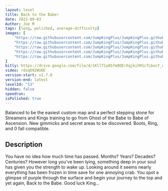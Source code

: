 ```yaml
---
layout: level
title: Back to the Babe!
date: 2022-09-03
Author: Joe M
tags: [long, polished, average-difficulty]
images: [
    "https://raw.githubusercontent.com/JumpKingPlus/JumpKingPlus.github.io/www/images/workshop/levels/ws13-banner.png",
    "https://raw.githubusercontent.com/JumpKingPlus/JumpKingPlus.github.io/www/images/workshop/levels/ws13-2.png",
    "https://raw.githubusercontent.com/JumpKingPlus/JumpKingPlus.github.io/www/images/workshop/levels/ws13-3.png",
    "https://raw.githubusercontent.com/JumpKingPlus/JumpKingPlus.github.io/www/images/workshop/levels/ws13-4.png",
    "https://raw.githubusercontent.com/JumpKingPlus/JumpKingPlus.github.io/www/images/workshop/levels/ws13-5.png"
]
bitly: https://drive.google.com/file/d/1KllT1y8SfmOOErXqjkihRScfLbocY_nf/view?usp=sharing
video: rdsqD92WUOE
version-start: v1.7.0
version-end: latest
levelId: "13"
hidden: false
speedrun: 
isPolished: true
---
```


Balanced to be the easiest custom map and a perfect stepping stone for Streamers and  Kings training to go from Ghost of the Babe to Babe of Ascension. New gimmicks and secret areas to be discovered. Boots, Ring, and 0 fall compatible. 

<!-- more -->

<div id="description">
    <h2>Description</h2>
    <p>You have no idea how much time has passed. Months? Years? Decades? Centuries? However long you've been lying, something deep in your soul has given you the strength to wake up. Looking around it seems nearly everything has been frozen in time save for one annoying crab. You spot a glimpse of purple through the surface and begin your journey to the top and yet again, Back to the Babe. Good luck King...</p>
</div>